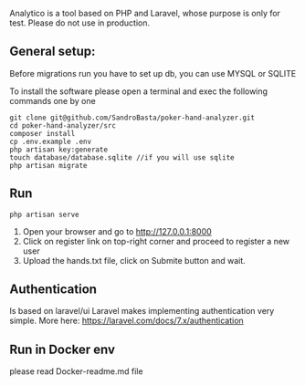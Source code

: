 Analytico is a tool based on PHP and Laravel, whose purpose is only for test. Please do not use in production.

## General setup:

Before migrations run you have to set up db, you can use MYSQL or SQLITE

To install the software please open a terminal and exec the following commands one by one

```
git clone git@github.com/SandroBasta/poker-hand-analyzer.git
cd poker-hand-analyzer/src
composer install
cp .env.example .env
php artisan key:generate
touch database/database.sqlite //if you will use sqlite
php artisan migrate
```

## Run 
```
php artisan serve
```
1. Open your browser and go to http://127.0.0.1:8000
2. Click on register link on top-right corner and proceed to register a new user
3. Upload the hands.txt file, click on Submite  button and wait.

## Authentication
Is based on laravel/ui
Laravel makes implementing authentication very simple. 
More here: https://laravel.com/docs/7.x/authentication

## Run in Docker env
please read Docker-readme.md file

